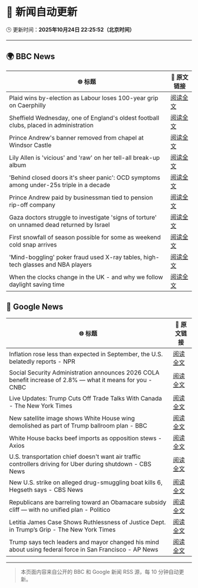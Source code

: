 # 🧠 新闻自动更新

🕒 更新时间：**2025年10月24日 22:25:52（北京时间）**

---

## 🌍 BBC News

| 🌐 标题 | 🔗 原文链接 |
|--------|-------------|
| Plaid wins by-election as Labour loses 100-year grip on Caerphilly | [阅读全文](https://www.bbc.com/news/articles/cd9klevy28qo?at_medium=RSS&at_campaign=rss) |
| Sheffield Wednesday, one of England's oldest football clubs, placed in administration | [阅读全文](https://www.bbc.com/sport/football/articles/c1lqmmml533o?at_medium=RSS&at_campaign=rss) |
| Prince Andrew's banner removed from chapel at Windsor Castle | [阅读全文](https://www.bbc.com/news/articles/c867j2wyxj0o?at_medium=RSS&at_campaign=rss) |
| Lily Allen is 'vicious' and 'raw' on her tell-all break-up album | [阅读全文](https://www.bbc.com/news/articles/c5ypgze4l2zo?at_medium=RSS&at_campaign=rss) |
| 'Behind closed doors it's sheer panic': OCD symptoms among under-25s triple in a decade | [阅读全文](https://www.bbc.com/news/articles/cdr612zrl0no?at_medium=RSS&at_campaign=rss) |
| Prince Andrew paid by businessman tied to pension rip-off company | [阅读全文](https://www.bbc.com/news/articles/cy5qrp2wne4o?at_medium=RSS&at_campaign=rss) |
| Gaza doctors struggle to investigate 'signs of torture' on unnamed dead returned by Israel | [阅读全文](https://www.bbc.com/news/articles/c4gz3r46e37o?at_medium=RSS&at_campaign=rss) |
| First snowfall of season possible for some as weekend cold snap arrives | [阅读全文](https://www.bbc.com/weather/articles/cn40jdp7v98o?at_medium=RSS&at_campaign=rss) |
| 'Mind-boggling' poker fraud used X-ray tables, high-tech glasses and NBA players | [阅读全文](https://www.bbc.com/news/articles/cz6nd9wnzn6o?at_medium=RSS&at_campaign=rss) |
| When the clocks change in the UK  - and why we follow daylight saving time | [阅读全文](https://www.bbc.com/weather/articles/cm2zdzwy12do?at_medium=RSS&at_campaign=rss) |

## 📰 Google News

| 🌐 标题 | 🔗 原文链接 |
|--------|-------------|
| Inflation rose less than expected in September, the U.S. belatedly reports - NPR | [阅读全文](https://news.google.com/rss/articles/CBMikwFBVV95cUxNX3Q3aU1VNHBnSVJZYllPS3BzTE0yVklNME5GaXoyWWM0ZllJVE5LV1lmbzhqeVBxM3B2ZG1oRjcwRTR4QkU4RVlyRTBveTB5TnRBOHIwYkVTeEdudGZaeE9SVWlnTzJkQUV0Mm9pVFdNMWtSaXNaYUk3YUpzaloyTy1ZemcxZS1tRnh3eE1QRFNhOGc?oc=5) |
| Social Security Administration announces 2026 COLA benefit increase of 2.8% — what it means for you - CNBC | [阅读全文](https://news.google.com/rss/articles/CBMihwFBVV95cUxPTWRaaVJrV3d5UGtnWW0wRUV1RmNMM2FienBCaF9Ya3hEdktMRVllTi1ILW1hbTQ5dHRxcTNtUTAwa2NRV1RFTzFiX20zUTA4QnFhQlNGMjZCd2lJY2lZbkNjNnVFTzdzTVV6QWtZNHltSnFrekg0Z3lIeTBLRzVNU1M3blYxVEHSAYwBQVVfeXFMTmpTY3pUZ1ZLQzZ1RjM1ZU02Z0MwSUNvRzdlekJNWXVERm9KSDR4bnhpSGdrRDVlWjgwSEZ4VVF6bThWTUJrQXp6cS14dkFoek9mSUpqSTBYdnhyLXlsNDRkSXVzdjNERW5NZE4tYmEtOEd6ZEF4NmNXNWFySzVPeURGT2JkTVYyTnB2Ynk?oc=5) |
| Live Updates: Trump Cuts Off Trade Talks With Canada - The New York Times | [阅读全文](https://news.google.com/rss/articles/CBMibEFVX3lxTE5jQ2c0SWxQZTk4STZHMDJnWDBTUWhRMEJ3UW90WTBWalNXOUppb2I3ZjQ0SWRtZXRLdTFVN05jRVRDX0NhVTd4T2VXVmpwanZUenpRMDN3M2s3WFhYNkhmWlBFUkM2OThSVllQNA?oc=5) |
| New satellite image shows White House wing demolished as part of Trump ballroom plan - BBC | [阅读全文](https://news.google.com/rss/articles/CBMiVEFVX3lxTE1lVnlsTS1nZ2dCaUlWU0tKVXJrM19SZl80ZXFrYkRXckRoUVR3TTRZdVJDT3hZVnRRekoySzNsbUMxTENpZ1RyZ3ByeHJVM2tRVnRvcA?oc=5) |
| White House backs beef imports as opposition stews - Axios | [阅读全文](https://news.google.com/rss/articles/CBMiY0FVX3lxTE96bWRVNEpPZjJ2Y1ZBVmlxeUtFSnFsRmZVYUVMODloQzhrYjJ1RVdKazlpd3F1TUE1aThpWjhVZ1lCejFhdG1Oa0tIWDNUQ3VtRmVMcWZyVDdvUkxaSFhjYkx5NA?oc=5) |
| U.S. transportation chief doesn't want air traffic controllers driving for Uber during shutdown - CBS News | [阅读全文](https://news.google.com/rss/articles/CBMihwFBVV95cUxOaWd2SFR0TjVqVXB4ZGNaS1gyZU83QV94bXQ0UFlCMFRLNmhtZ1JRa2dIejdIeGp3bHNIaDJBNVhUVENWeDNyNHo2S1FEclBhaE5mUThGQW9aZmFCdDJYMERJZURYajRJZEEyVjloVmZwNFNwSG5Xd0xCVUE2OEFBUUc1cTNWZ1nSAYwBQVVfeXFMT3h1WXB6WEozRllxQ0FyS1RmUXJoSWFKTGZ1bHVERXoxaDVXeFVFaVhCajY2S2ZzeWJLZU5XdFdSYWMzWUU3eEdPMkxQSHNNLTU0VGtOQ1IzYjlkR0o5TV9BQy01UEx2QTFJV1VOYUR4ZF8yRzQyYnlYT0kxa3VfMVlfZ2ZRRjdGZnNsbXA?oc=5) |
| New U.S. strike on alleged drug-smuggling boat kills 6, Hegseth says - CBS News | [阅读全文](https://news.google.com/rss/articles/CBMiigFBVV95cUxPQ1JLUWg5dHJzSFFYSmZkWnlTWlNOeE1paDFZcUMzMDdxeFI0NDNfb3lNQUpfdnZCTGdxcWFncTI4U3djNTBNRGx6NGpRTTlhekJQWVdGRUFvb1QtbDZzMnBhSFFReV8tOEpvNlRuemxXak1fazV2cmJxZWZ5UXhhQ3I3REJkbThSUnfSAY8BQVVfeXFMTVdWampIVC1XRmF6OS1vRVBkSjRtS0M1SjBLbnY2MEkwblhvQ281Y1BrTTdfUHVUS1dhenRzZm95RGZSdFhFMmNiVHpiZUo0S0w2Q2xxSm03bi1ib3R2OTN0VXBpY1pSMGVBSjU4VlVudXV4Q2s0TUF2MUxhRmEyb0NlU2hXSmwyb2RxQlBhaHM?oc=5) |
| Republicans are barreling toward an Obamacare subsidy cliff — with no unified plan - Politico | [阅读全文](https://news.google.com/rss/articles/CBMinAFBVV95cUxOLWJfYXZtVElPdWNyNDdBNDRhaU9MSnNXa1h4bEVjcTFBNUtrZkMxcWdyQzRZNm81RXR5N2VaZVFrZlpwbFBsNEFsNHJNelh5SWVrTGdLdWJxLXNhVV9xRS1GcGVTNzF3ZWVEb2JRV3E2VVl6R21yVG53RExzaUJBZkp0eGxiVDFnZjdWRmZ3UEYzX1B6MGppeXhjUXY?oc=5) |
| Letitia James Case Shows Ruthlessness of Justice Dept. in Trump’s Grip - The New York Times | [阅读全文](https://news.google.com/rss/articles/CBMigAFBVV95cUxQcUlsaVBhMUdXS2NFZUZmUUVHdC1Eb2pKTWsxZVM5WTNoSjZhWmZPSFJ4MWM4RTJyaHA4di1vVHVlcHF3ZlItS1JqTTRuSDVsVXp2M0NSX3pfeTFzZW04MmpQaVFOdTNNT2hLdFEwVmtJQVB0U2dQeDhnWFNnYnpaNA?oc=5) |
| Trump says tech leaders and mayor changed his mind about using federal force in San Francisco - AP News | [阅读全文](https://news.google.com/rss/articles/CBMilgFBVV95cUxQUnJwajNQR3pQNVItYy1YZ29uU2IwSEI4bUFOWEN3T3NrYWxhckxpaXlrczlsT0cxaFhtQVFyeWtJMEZOTFA0akI3U3RZOXg1aTlLNTlWWUNIQmg5Mk9yZElpcjdPbkJZbEdFcldfU2dfbTE1NmZTSzZMRXNpeFRiVjBfVkUtYkVjTi1KZTlEZG80Um42YVE?oc=5) |

---
> 本页面内容来自公开的 BBC 和 Google 新闻 RSS 源，每 10 分钟自动更新。